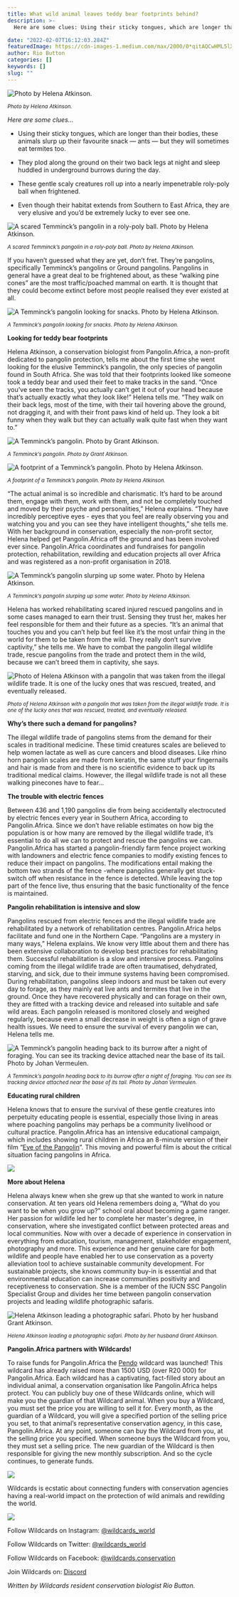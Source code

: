 ```yaml
---
title: What wild animal leaves teddy bear footprints behind?
description: >-
  Here are some clues: Using their sticky tongues, which are longer than their bodies, these animals slurp up their favourite snack — ants — but they will sometimes eat termites too.

date: "2022-02-07T16:12:03.284Z"
featuredImage: https://cdn-images-1.medium.com/max/2000/0*qitAQCwHML5lXvUJ
author: Rio Button
categories: []
keywords: []
slug: ""
---
```


![Photo by Helena Atkinson.](https://cdn-images-1.medium.com/max/2000/0*qitAQCwHML5lXvUJ)

<sup>_Photo by Helena Atkinson._</sup>

_Here are some clues…_

- Using their sticky tongues, which are longer than their bodies, these animals slurp up their favourite snack — ants — but they will sometimes eat termites too.

- They plod along the ground on their two back legs at night and sleep huddled in underground burrows during the day.

- These gentle scaly creatures roll up into a nearly impenetrable roly-poly ball when frightened.

- Even though their habitat extends from Southern to East Africa, they are very elusive and you’d be extremely lucky to ever see one.

![A scared Temminck’s pangolin in a roly-poly ball. Photo by Helena Atkinson.](https://cdn-images-1.medium.com/max/2000/0*ASr7X-tW39Ef8NLG)

<sup>_A scared Temminck’s pangolin in a roly-poly ball. Photo by Helena Atkinson._</sup>

If you haven’t guessed what they are yet, don’t fret. They’re pangolins, specifically Temminck’s pangolins or Ground pangolins. Pangolins in general have a great deal to be frightened about, as these “walking pine cones” are the most traffic/poached mammal on earth. It is thought that they could become extinct before most people realised they ever existed at all.

![A Temminck’s pangolin looking for snacks. Photo by Helena Atkinson.](https://cdn-images-1.medium.com/max/2300/0*RkgLWMa3Skz6UVR2)

<sup>_A Temminck’s pangolin looking for snacks. Photo by Helena Atkinson._</sup>

**Looking for teddy bear footprints**

Helena Atkinson, a conservation biologist from Pangolin.Africa, a non-profit dedicated to pangolin protection, tells me about the first time she went looking for the elusive Temminck’s pangolin, the only species of pangolin found in South Africa. She was told that their footprints looked like someone took a teddy bear and used their feet to make tracks in the sand. “Once you’ve seen the tracks, you actually can’t get it out of your head because that’s actually exactly what they look like!” Helena tells me. “They walk on their back legs, most of the time, with their tail hovering above the ground, not dragging it, and with their front paws kind of held up. They look a bit funny when they walk but they can actually walk quite fast when they want to.”

![A Temminck’s pangolin. Photo by Grant Atkinson.](https://cdn-images-1.medium.com/max/2048/0*gJrcBuRxiNVO-GCg)

<sup>_A Temminck’s pangolin. Photo by Grant Atkinson._</sup>

![A footprint of a Temminck’s pangolin. Photo by Helena Atkinson.](https://cdn-images-1.medium.com/max/2000/0*IjT7lha0ZDHCPEd6)

<sup>_A footprint of a Temminck’s pangolin. Photo by Helena Atkinson._</sup>

“The actual animal is so incredible and charismatic. It’s hard to be around them, engage with them, work with them, and not be completely touched and moved by their psyche and personalities,” Helena explains. “They have incredibly perceptive eyes - eyes that you feel are really observing you and watching you and you can see they have intelligent thoughts,” she tells me. With her background in conservation, especially the non-profit sector, Helena helped get Pangolin.Africa off the ground and has been involved ever since. Pangolin.Africa coordinates and fundraises for pangolin protection, rehabilitation, rewilding and education projects all over Africa and was registered as a non-profit organisation in 2018.

![A Temminck’s pangolin slurping up some water. Photo by Helena Atkinson.](https://cdn-images-1.medium.com/max/2000/0*f96UP_B9X0j3xksn)

<sup>_A Temminck’s pangolin slurping up some water. Photo by Helena Atkinson._</sup>

Helena has worked rehabilitating scared injured rescued pangolins and in some cases managed to earn their trust. Sensing they trust her, makes her feel responsible for them and their future as a species. “It’s an animal that touches you and you can’t help but feel like it’s the most unfair thing in the world for them to be taken from the wild. They really don’t survive captivity,” she tells me. We have to combat the pangolin illegal wildlife trade, rescue pangolins from the trade and protect them in the wild, because we can’t breed them in captivity, she says.

![Photo of Helena Atkinson with a pangolin that was taken from the illegal wildlife trade. It is one of the lucky ones that was rescued, treated, and eventually released.](https://cdn-images-1.medium.com/max/2000/0*gFj-WpE48xn9OYaq)

<sup>_Photo of Helena Atkinson with a pangolin that was taken from the illegal wildlife trade. It is one of the lucky ones that was rescued, treated, and eventually released._</sup>

**Why’s there such a demand for pangolins?**

The illegal wildlife trade of pangolins stems from the demand for their scales in traditional medicine. These timid creatures scales are believed to help women lactate as well as cure cancers and blood diseases. Like rhino horn pangolin scales are made from keratin, the same stuff your fingernails and hair is made from and there is no scientific evidence to back up its traditional medical claims. However, the illegal wildlife trade is not all these walking pinecones have to fear…

**The trouble with electric fences**

Between 436 and 1,190 pangolins die from being accidentally electrocuted by electric fences every year in Southern Africa, according to Pangolin.Africa. Since we don’t have reliable estimates on how big the population is or how many are removed by the illegal wildlife trade, it’s essential to do all we can to protect and rescue the pangolins we can. Pangolin.Africa has started a pangolin-friendly farm fence project working with landowners and electric fence companies to modify existing fences to reduce their impact on pangolins. The modifications entail making the bottom two strands of the fence -where pangolins generally get stuck- switch off when resistance in the fence is detected. While leaving the top part of the fence live, thus ensuring that the basic functionality of the fence is maintained.

**Pangolin rehabilitation is intensive and slow**

Pangolins rescued from electric fences and the illegal wildlife trade are rehabilitated by a network of rehabilitation centres. Pangolin.Africa helps facilitate and fund one in the Northern Cape. “Pangolins are a mystery in many ways,” Helena explains. We know very little about them and there has been extensive collaboration to develop best practices for rehabilitating them. Successful rehabilitation is a slow and intensive process. Pangolins coming from the illegal wildlife trade are often traumatised, dehydrated, starving, and sick, due to their immune systems having been compromised. During rehabilitation, pangolins sleep indoors and must be taken out every day to forage, as they mainly eat live ants and termites that live in the ground. Once they have recovered physically and can forage on their own, they are fitted with a tracking device and released into suitable and safe wild areas. Each pangolin released is monitored closely and weighed regularly, because even a small decrease in weight is often a sign of grave health issues. We need to ensure the survival of every pangolin we can, Helena tells me.

![A Temminck’s pangolin heading back to its burrow after a night of foraging. You can see its tracking device attached near the base of its tail. Photo by Johan Vermeulen.](https://cdn-images-1.medium.com/max/2318/0*gh9BnssIjjCyhr8N)

<sup>_A Temminck’s pangolin heading back to its burrow after a night of foraging. You can see its tracking device attached near the base of its tail. Photo by Johan Vermeulen._</sup>

**Educating rural children**

Helena knows that to ensure the survival of these gentle creatures into perpetuity educating people is essential, especially those living in areas where poaching pangolins may perhaps be a community livelihood or cultural practice. Pangolin.Africa has an intensive educational campaign, which includes showing rural children in Africa an 8-minute version of their film “[Eye of the Pangolin](https://youtu.be/7oFalhPrdUs)”. This moving and powerful film is about the critical situation facing pangolins in Africa.

![](https://cdn-images-1.medium.com/max/2000/0*aeTHhMltfTwCIF_6)

**More about Helena**

Helena always knew when she grew up that she wanted to work in nature conservation. At ten years old Helena remembers doing a, “What do you want to be when you grow up?” school oral about becoming a game ranger. Her passion for wildlife led her to complete her master's degree, in conservation, where she investigated conflict between protected areas and local communities. Now with over a decade of experience in conservation in everything from education, tourism, management, stakeholder engagement, photography and more. This experience and her genuine care for both wildlife and people have enabled her to use conservation as a poverty alleviation tool to achieve sustainable community development. For sustainable projects, she knows community buy-in is essential and that environmental education can increase communities positivity and receptiveness to conservation. She is a member of the IUCN SSC Pangolin Specialist Group and divides her time between pangolin conservation projects and leading wildlife photographic safaris.

![Helena Atkinson leading a photographic safari. Photo by her husband Grant Atkinson.](https://cdn-images-1.medium.com/max/2300/0*pA4jHQ86S76fCD99)

<sup>_Helena Atkinson leading a photographic safari. Photo by her husband Grant Atkinson._</sup>

**Pangolin.Africa partners with Wildcards!**

To raise funds for Pangolin.Africa the [Pendo](https://wildcards.world/#explorer/details/25) wildcard was launched! This wildcard has already raised more than 1500 USD (over R20 000) for Pangolin.Africa. Each wildcard has a captivating, fact-filled story about an individual animal, a conservation organisation like Pangolin.Africa helps protect. You can publicly buy one of these Wildcards online, which will make you the guardian of that Wildcard animal. When you buy a Wildcard, you must set the price you are willing to sell it for. Every month, as the guardian of a Wildcard, you will give a specified portion of the selling price you set, to that animal’s representative conservation agency, in this case, Pangolin.Africa. At any point, someone can buy the Wildcard from you, at the selling price you specified. When someone buys the Wildcard from you, they must set a selling price. The new guardian of the Wildcard is then responsible for giving the new monthly subscription. And so the cycle continues, to generate funds.

![](https://cdn-images-1.medium.com/max/3200/0*uSAGIPehDtDTrcJa)

Wildcards is ecstatic about connecting funders with conservation agencies having a real-world impact on the protection of wild animals and rewilding the world.

![](https://cdn-images-1.medium.com/max/2962/0*pVLOKMBgRHd0vIMZ)

Follow Wildcards on Instagram: [@wildcards_world](https://www.instagram.com/wildcards_world/)

Follow Wildcards on Twitter: [@wildcards_world](https://twitter.com/wildcards_world)

Follow Wildcards on Facebook: [@wildcards.conservation](https://www.facebook.com/wildcards.conservation)

Join Wildcards on: [Discord](https://discord.gg/2BKqdhPzEv)

_Written by Wildcards resident conservation biologist Rio Button._
